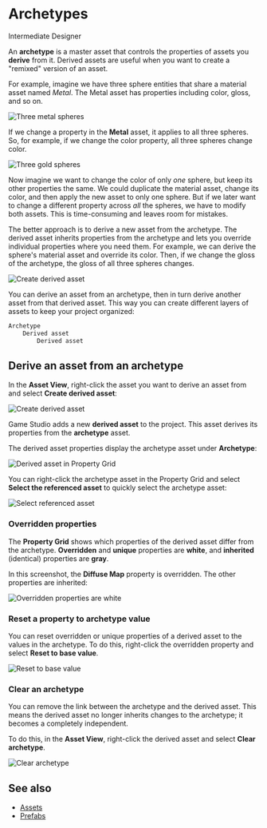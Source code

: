 # Archetypes

<span class="badge text-bg-primary">Intermediate</span>
<span class="badge text-bg-success">Designer</span>

An **archetype** is a master asset that controls the properties of assets you **derive** from it. Derived assets are useful when you want to create a "remixed" version of an asset.

For example, imagine we have three sphere entities that share a material asset named *Metal*. The Metal asset has properties including color, gloss, and so on.

![Three metal spheres](media/archetypes-three-spheres-metal.webp)

If we change a property in the **Metal** asset, it applies to all three spheres. So, for example, if we change the color property, all three spheres change color.

![Three gold spheres](media/archetypes-three-spheres-gold.webp)

Now imagine we want to change the color of only *one* sphere, but keep its other properties the same. We could duplicate the material asset, change its color, and then apply the new asset to only one sphere. But if we later want to change a different property across *all* the spheres, we have to modify both assets. This is time-consuming and leaves room for mistakes.

The better approach is to derive a new asset from the archetype. The derived asset inherits properties from the archetype and lets you override individual properties where you need them. For example, we can derive the sphere's material asset and override its color. Then, if we change the gloss of the archetype, the gloss of all three spheres changes.

![Create derived asset](media/archetypes-three-spheres.png)

You can derive an asset from an archetype, then in turn derive another asset from that derived asset. This way you can create different layers of assets to keep your project organized:

```cs
Archetype
    Derived asset
        Derived asset
```

## Derive an asset from an archetype

In the **Asset View**, right-click the asset you want to derive an asset from and select **Create derived asset**:

![Create derived asset](media/archetypes-create-derived-asset.png)

Game Studio adds a new **derived asset** to the project. This asset derives its properties from the **archetype** asset.

The derived asset properties display the archetype asset under **Archetype**:

![Derived asset in Property Grid](media/archetypes-archetype-in-property-grid.png)

You can right-click the archetype asset in the Property Grid and select **Select the referenced asset** to quickly select the archetype asset:

![Select referenced asset](media/archetypes-select-the-referenced-asset.png)

### Overridden properties

The **Property Grid** shows which properties of the derived asset differ from the archetype. **Overridden** and **unique** properties are **white**, and **inherited** (identical) properties are **gray**.

In this screenshot, the **Diffuse Map** property is overridden. The other properties are inherited:

![Overridden properties are white](media/archetypes-overriden-properties-appear-white.png)

### Reset a property to archetype value

You can reset overridden or unique properties of a derived asset to the values in the archetype. To do this, right-click the overridden property and select **Reset to base value**.

![Reset to base value](media/archetypes-reset-property-to-base-value.png)

### Clear an archetype

You can remove the link between the archetype and the derived asset. This means the derived asset no longer inherits changes to the archetype; it becomes a completely independent.

To do this, in the **Asset View**, right-click the derived asset and select **Clear archetype**.

![Clear archetype](media/archetypes-clear-archetypes.png)

## See also

* [Assets](../game-studio/assets.md)
* [Prefabs](prefabs/index.md)